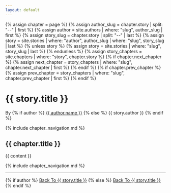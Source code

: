 ```yaml
---
layout: default
---
```


{% assign chapter = page %}
{% assign author_slug = chapter.story | split: "--" | first %}
{% assign author = site.authors | where: "slug", author_slug | first %}
{% assign story_slug = chapter.story | split: "--" | last %}
{% assign story = site.stories | where: "author", author_slug | where: "slug", story_slug | last %}
{% unless story %}
  {% assign story = site.stories | where: "slug", story_slug | last %}
{% endunless %}
{% assign story_chapters = site.chapters | where: "story", chapter.story %}
{% if chapter.next_chapter %}
  {% assign next_chapter = story_chapters | where: "slug", chapter.next_chapter | first %}
{% endif %}
{% if chapter.prev_chapter %}
  {% assign prev_chapter = story_chapters | where: "slug", chapter.prev_chapter | first %}
{% endif %}

<h1>{{ story.title }}</h1>

<p>
  By
  {% if author %}
    <a href="{{site.baseurl}}/authors/{{author.slug}}">{{ author.name }}</a>
  {% else %}
    {{ story.author }}
  {% endif %}
</p>

{% include chapter_navigation.md %}

<h2>{{ chapter.title }}</h2>

{{ content }}

{% include chapter_navigation.md %}

<hr>

{% if author %}
  <a href="{{site.baseurl}}/stories/{{story.author}}/{{story.slug}}">Back To {{ story.title }}</a>
{% else %}
  <a href="{{site.baseurl}}/stories/{{story.slug}}">Back To {{ story.title }}</a>
{% endif %}
